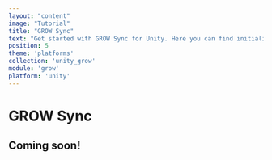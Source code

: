 ```yaml
---
layout: "content"
image: "Tutorial"
title: "GROW Sync"
text: "Get started with GROW Sync for Unity. Here you can find initialization instructions, event handling and usage examples."
position: 5
theme: 'platforms'
collection: 'unity_grow'
module: 'grow'
platform: 'unity'
---
```


# GROW Sync

## Coming soon!
